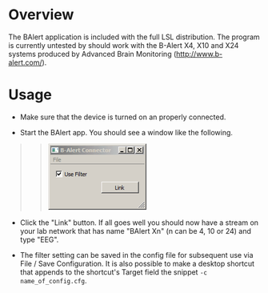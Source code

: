 # Overview

The BAlert application is included with the full LSL distribution. The program is currently untested by should work with the B-Alert X4, X10 and X24 systems produced by Advanced Brain Monitoring (http://www.b-alert.com/).


# Usage
  * Make sure that the device is turned on an properly connected.

  * Start the BAlert app. You should see a window like the following.
> > ![balert.png](balert.png)

  * Click the "Link" button. If all goes well you should now have a stream on your lab network that has name "BAlert Xn" (n can be 4, 10 or 24) and type "EEG".

  * The filter setting can be saved in the config file for subsequent use via File / Save Configuration. It is also possible to make a desktop shortcut that appends to the shortcut's Target field the snippet `-c name_of_config.cfg`.
